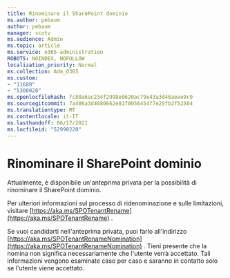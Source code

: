 ```yaml
---
title: Rinominare il SharePoint dominio
ms.author: pebaum
author: pebaum
manager: scotv
ms.audience: Admin
ms.topic: article
ms.service: o365-administration
ROBOTS: NOINDEX, NOFOLLOW
localization_priority: Normal
ms.collection: Adm_O365
ms.custom:
- "11680"
- "5300028"
ms.openlocfilehash: fc80a6ac234f2998e0620ac79e43a3d46aeee9c9
ms.sourcegitcommit: 7a406a3d4680662e81f0056454f7e25fb2f52504
ms.translationtype: MT
ms.contentlocale: it-IT
ms.lasthandoff: 06/17/2021
ms.locfileid: "52990220"
---
```

# <a name="rename-your-sharepoint-domain"></a>Rinominare il SharePoint dominio

Attualmente, è disponibile un'anteprima privata per la possibilità di rinominare il SharePoint dominio.

Per ulteriori informazioni sul processo di ridenominazione e sulle limitazioni, visitare [https://aka.ms/SPOTenantRename](https://aka.ms/SPOTenantRename) .

Se vuoi candidarti nell'anteprima privata, puoi farlo all'indirizzo [https://aka.ms/SPOTenantRenameNomination](https://aka.ms/SPOTenantRenameNomination) . Tieni presente che la nomina non significa necessariamente che l'utente verrà accettato. Tali informazioni vengono esaminate caso per caso e saranno in contatto solo se l'utente viene accettato.
